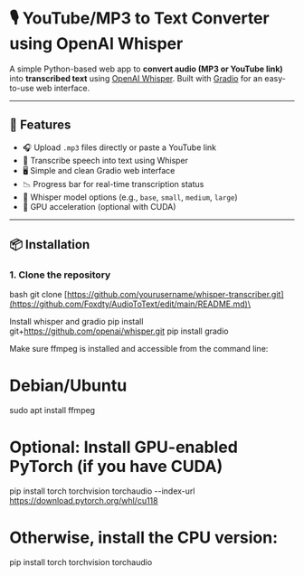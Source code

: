 # 🎙️ YouTube/MP3 to Text Converter using OpenAI Whisper

A simple Python-based web app to **convert audio (MP3 or YouTube link)** into **transcribed text** using [OpenAI Whisper](https://github.com/openai/whisper). Built with [Gradio](https://gradio.app/) for an easy-to-use web interface.

---

## 🚀 Features

- 🎧 Upload `.mp3` files directly or paste a YouTube link
- 💬 Transcribe speech into text using Whisper
- 🖥️ Simple and clean Gradio web interface
- 📉 Progress bar for real-time transcription status
- 🧠 Whisper model options (e.g., `base`, `small`, `medium`, `large`)
- 🚀 GPU acceleration (optional with CUDA)

---

## 📦 Installation

### 1. Clone the repository
bash
git clone [https://github.com/yourusername/whisper-transcriber.git](https://github.com/Foxdty/AudioToText/edit/main/README.md)\

Install whisper and gradio
pip install git+https://github.com/openai/whisper.git
pip install gradio

Make sure ffmpeg is installed and accessible from the command line:
# Debian/Ubuntu
sudo apt install ffmpeg

# Optional: Install GPU-enabled PyTorch (if you have CUDA)
pip install torch torchvision torchaudio --index-url https://download.pytorch.org/whl/cu118

# Otherwise, install the CPU version:
pip install torch torchvision torchaudio
